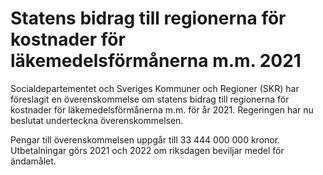 # Statens bidrag till regionerna för kostnader för läkemedelsförmånerna m.m. 2021

Socialdepartementet och Sveriges Kommuner och Regioner (SKR) har föreslagit en överenskommelse om statens bidrag till regionerna för kostnader för läkemedelsförmånerna m.m. för år 2021. Regeringen har nu beslutat underteckna överenskommelsen.

Pengar till överenskommelsen uppgår till 33 444 000 000 kronor. Utbetalningar görs 2021 och 2022 om riksdagen beviljar medel för ändamålet.
